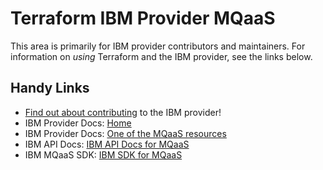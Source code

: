 # Terraform IBM Provider MQaaS
<!-- markdownlint-disable MD026 -->
This area is primarily for IBM provider contributors and maintainers. For information on _using_ Terraform and the IBM provider, see the links below.


## Handy Links
* [Find out about contributing](../../../CONTRIBUTING.md) to the IBM provider!
* IBM Provider Docs: [Home](https://registry.terraform.io/providers/IBM-Cloud/ibm/latest/docs)
* IBM Provider Docs: [One of the MQaaS resources](https://registry.terraform.io/providers/IBM-Cloud/ibm/latest/docs/resources/mqcloud_queue_manager)
* IBM API Docs: [IBM API Docs for MQaaS](https://cloud.ibm.com/apidocs/mq-on-cloud)
* IBM MQaaS SDK: [IBM SDK for MQaaS](https://github.com/IBM/mqcloud-go-sdk/tree/main/mqcloudv1)
